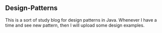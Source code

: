 ## Design-Patterns
This is a sort of study blog for design patterns in Java.
Whenever I have a time and see new pattern, then I will upload some design examples. 